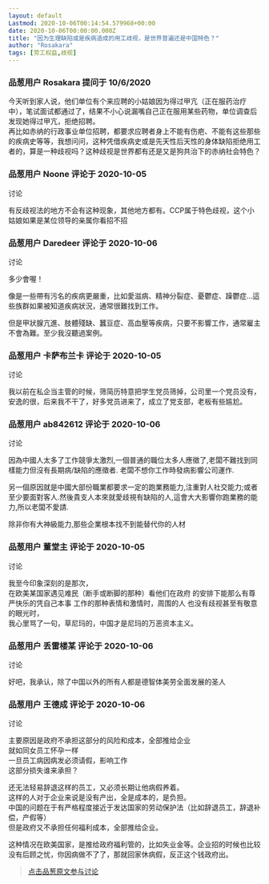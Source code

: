 ```yaml
---
layout: default
Lastmod: 2020-10-06T00:14:54.579968+00:00
date: 2020-10-06T00:00:00.000Z
title: "因为生理缺陷或是疾病造成的用工歧视，是世界普遍还是中国特色？"
author: "Rosakara"
tags: [劳工权益,歧视]
---
```



### 品葱用户 **Rosakara** 提问于 10/6/2020
    
今天听到家人说，他们单位有个来应聘的小姑娘因为得过甲亢（正在服药治疗中），笔试面试都通过了，结果不小心说漏嘴自己正在服用某些药物，单位调查后发现她得过甲亢，拒绝招聘。  
再比如赤纳的行政事业单位招聘，都要求应聘者身上不能有伤疤、不能有这些那些的疾病史等等，我想问问，这种凭借疾病史或是先天性后天性的身体缺陷拒绝用工者的，算是一种歧视吗？这种歧视是世界都有还是又是狗共治下的赤纳社会特色？
    
                

### 品葱用户 **Noone** 评论于 2020-10-05
讨论

        
有反歧视法的地方不会有这种现象，其他地方都有。CCP属于特色歧视，这个小姑娘如果是某位领导的亲属你看招不招
        
                

### 品葱用户 **Daredeer** 评论于 2020-10-06
讨论

        
多少會喔！  
  
像是一些帶有污名的疾病更嚴重，比如愛滋病、精神分裂症、憂鬱症、躁鬱症…這些族群如果被知道疾病狀況，通常很難找到工作。  
  
但是甲狀腺亢進、肢體殘缺、蠶豆症、高血壓等疾病，只要不影響工作，通常雇主不會為難。至少我沒聽過案例。
        
                

### 品葱用户 **卡萨布兰卡** 评论于 2020-10-05
讨论

        
我以前在私企当主管的时候，筛简历特意把学生党员筛掉，公司里一个党员没有，安逸的很，后来我不干了，好多党员进来了，成立了党支部，老板有些尴尬。
        
                

### 品葱用户 **ab842612** 评论于 2020-10-06
讨论

        
因為中國人太多了工作競爭太激烈,一個普通的職位太多人應徵了,老闆不難找到同樣能力但沒有長期病/缺陷的應徵者. 老闆不想你工作時發病影響公司運作.  
  
另一個原因就是中國大部份職業都要求一定的跑業務能力,注重對人社交能力;或者至少要面對客人.然後貴支人本來就愛歧視有缺陷的人,這會大大影響你跑業務的能力,所以老闆不愛請.  
  
  
  
除非你有大神級能力,那些企業根本找不到能替代你的人材
        
                

### 品葱用户 **董堂主** 评论于 2020-10-05
讨论

        
我至今印象深刻的是那次，  
在欧美某国家遇见难民（断手或断脚的那种）看他们在政府 的安排下能那么有尊严快乐的凭自己本事 工作的那种表情和激情时，周围的人 也没有歧视甚至有敬意的眼光时，  
我心里骂了一句，草尼玛的，中国才是尼玛的万恶资本主义。
        
                

### 品葱用户 **丢雷楼某** 评论于 2020-10-06
讨论

        
好吧，我承认，除了中国以外的所有人都是德智体美劳全面发展的圣人
        
                

### 品葱用户 **王德成** 评论于 2020-10-06
讨论

        
主要原因是政府不承担这部分的风险和成本，全部推给企业  
就如同女员工怀孕一样  
一旦员工病因病发必须请假，影响工作  
这部分损失谁来承担？  
  
还无法轻易辞退这样的员工，又必须长期让他病假养着。  
这样的人对于企业来说是没有产出，全是成本的，是负担。  
中国的问题在于有严格程度接近于发达国家的劳动保护法（比如辞退员工，辞退补偿，产假等）  
但是政府又不承担任何福利成本，全部推给企业。  
  
这种情况在欧美国家，是推给政府福利管的，比如失业金等。企业招的时候也比较没有后顾之忧，你因病做不了了，那就回家休病假，反正这个钱政府出。
        
                





> [点击品葱原文参与讨论](https://pincong.rocks/question/31787)

